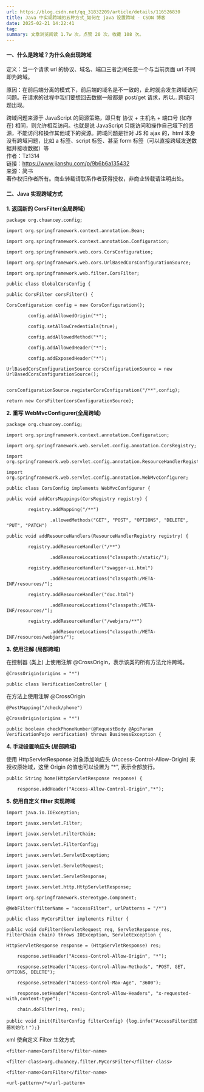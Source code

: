 ```yaml
---
url: https://blog.csdn.net/qq_31832209/article/details/116526830
title: Java 中实现跨域的五种方式_如何在 java 设置跨域 - CSDN 博客
date: 2025-02-21 14:22:41
tag: 
summary: 文章浏览阅读 1.7w 次，点赞 20 次，收藏 108 次。
---
```

#### 一、什么是跨域？为什么会出现跨域

定义：当一个请求 url 的协议、域名、端口三者之间任意一个与当前页面 url 不同即为跨域。

原因：在前后端分离的模式下，前后端的域名是不一致的，此时就会发生跨域访问问题。在请求的过程中我们要想回去数据一般都是 post/get 请求，所以.. 跨域问题出现。

跨域问题来源于 JavaScript 的同源策略，即只有 协议 + 主机名 + 端口号 (如存在) 相同，则允许相互访问。也就是说 JavaScript 只能访问和操作自己域下的资源，不能访问和操作其他域下的资源。跨域问题是针对 JS 和 ajax 的，html 本身没有跨域问题，比如 a 标签、script 标签、甚至 form 标签（可以直接跨域发送数据并接收数据）等  
作者：Tz1314  
链接：https://www.jianshu.com/p/9b6b6a135432  
来源：简书  
著作权归作者所有。商业转载请联系作者获得授权，非商业转载请注明出处。

#### 二、Java 实现跨域方式

**1. 返回新的 CorsFilter(全局跨域)**

```
package org.chuancey.config;

import org.springframework.context.annotation.Bean;

import org.springframework.context.annotation.Configuration;

import org.springframework.web.cors.CorsConfiguration;

import org.springframework.web.cors.UrlBasedCorsConfigurationSource;

import org.springframework.web.filter.CorsFilter;

public class GlobalCorsConfig {

public CorsFilter corsFilter() {

CorsConfiguration config = new CorsConfiguration();

        config.addAllowedOrigin("*");

        config.setAllowCredentials(true);

        config.addAllowedMethod("*");

        config.addAllowedHeader("*");

        config.addExposedHeader("*");

UrlBasedCorsConfigurationSource corsConfigurationSource = new UrlBasedCorsConfigurationSource();

        corsConfigurationSource.registerCorsConfiguration("/**",config);

return new CorsFilter(corsConfigurationSource);
```

**2. 重写 WebMvcConfigurer(全局跨域)**

```
package org.chuancey.config;

import org.springframework.context.annotation.Configuration;

import org.springframework.web.servlet.config.annotation.CorsRegistry;

import org.springframework.web.servlet.config.annotation.ResourceHandlerRegistry;

import org.springframework.web.servlet.config.annotation.WebMvcConfigurer;

public class CorsConfig implements WebMvcConfigurer {

public void addCorsMappings(CorsRegistry registry) {

        registry.addMapping("/**")

                .allowedMethods("GET", "POST", "OPTIONS", "DELETE", "PUT", "PATCH")

public void addResourceHandlers(ResourceHandlerRegistry registry) {

        registry.addResourceHandler("/**")

                .addResourceLocations("classpath:/static/");

        registry.addResourceHandler("swagger-ui.html")

                .addResourceLocations("classpath:/META-INF/resources/");

        registry.addResourceHandler("doc.html")

                .addResourceLocations("classpath:/META-INF/resources/");

        registry.addResourceHandler("/webjars/**")

                .addResourceLocations("classpath:/META-INF/resources/webjars/");
```

**3. 使用注解 (局部跨域)**

在控制器 (类上) 上使用注解 @CrossOrigin，表示该类的所有方法允许跨域。

```
@CrossOrigin(origins = "*")

public class VerificationController {
```

在方法上使用注解 @CrossOrigin

```
@PostMapping("/check/phone")

@CrossOrigin(origins = "*")

public boolean checkPhoneNumber(@RequestBody @ApiParam VerificationPojo verification) throws BusinessException {
```

**4. 手动设置响应头 (局部跨域)**

使用 HttpServletResponse 对象添加响应头 (Access-Control-Allow-Origin) 来授权原始域，这里 Origin 的值也可以设置为 “*”, 表示全部放行。

```
public String home(HttpServletResponse response) {

    response.addHeader("Access-Allow-Control-Origin","*");
```

**5. 使用自定义 filter 实现跨域**

```
import java.io.IOException;

import javax.servlet.Filter;

import javax.servlet.FilterChain;

import javax.servlet.FilterConfig;

import javax.servlet.ServletException;

import javax.servlet.ServletRequest;

import javax.servlet.ServletResponse;

import javax.servlet.http.HttpServletResponse;

import org.springframework.stereotype.Component;

@WebFilter(filterName = "accessFilter", urlPatterns = "/*")

public class MyCorsFilter implements Filter {

public void doFilter(ServletRequest req, ServletResponse res, FilterChain chain) throws IOException, ServletException {

HttpServletResponse response = (HttpServletResponse) res;

    response.setHeader("Access-Control-Allow-Origin", "*");

    response.setHeader("Access-Control-Allow-Methods", "POST, GET, OPTIONS, DELETE");

    response.setHeader("Access-Control-Max-Age", "3600");

    response.setHeader("Access-Control-Allow-Headers", "x-requested-with,content-type");

    chain.doFilter(req, res);

public void init(FilterConfig filterConfig) {log.info("AccessFilter过滤器初始化！");}
```

xml 使自定义 Filter 生效方式

```
<filter-name>CorsFilter</filter-name>

<filter-class>org.chuancey.filter.MyCorsFilter</filter-class>

<filter-name>CorsFilter</filter-name>

<url-pattern>/*</url-pattern>
```